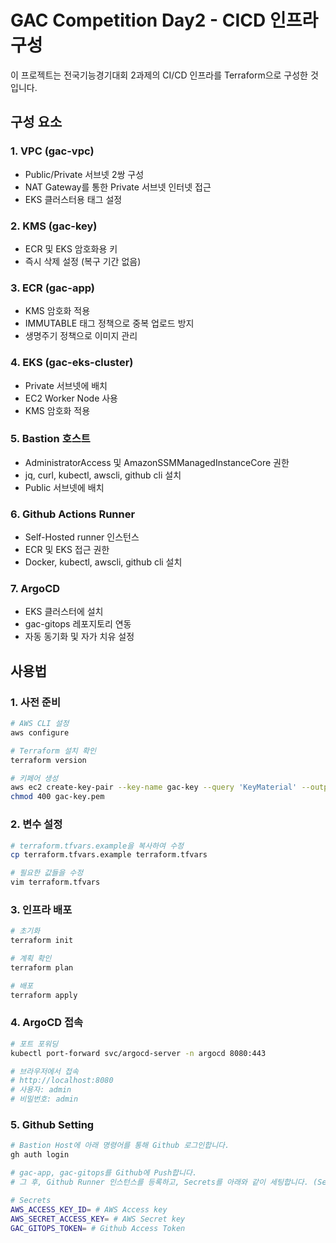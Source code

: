 # GAC Competition Day2 - CICD 인프라 구성

이 프로젝트는 전국기능경기대회 2과제의 CI/CD 인프라를 Terraform으로 구성한 것입니다.

## 구성 요소

### 1. VPC (gac-vpc)
- Public/Private 서브넷 2쌍 구성
- NAT Gateway를 통한 Private 서브넷 인터넷 접근
- EKS 클러스터용 태그 설정

### 2. KMS (gac-key)
- ECR 및 EKS 암호화용 키
- 즉시 삭제 설정 (복구 기간 없음)

### 3. ECR (gac-app)
- KMS 암호화 적용
- IMMUTABLE 태그 정책으로 중복 업로드 방지
- 생명주기 정책으로 이미지 관리

### 4. EKS (gac-eks-cluster)
- Private 서브넷에 배치
- EC2 Worker Node 사용
- KMS 암호화 적용

### 5. Bastion 호스트
- AdministratorAccess 및 AmazonSSMManagedInstanceCore 권한
- jq, curl, kubectl, awscli, github cli 설치
- Public 서브넷에 배치

### 6. Github Actions Runner
- Self-Hosted runner 인스턴스
- ECR 및 EKS 접근 권한
- Docker, kubectl, awscli, github cli 설치

### 7. ArgoCD
- EKS 클러스터에 설치
- gac-gitops 레포지토리 연동
- 자동 동기화 및 자가 치유 설정

## 사용법

### 1. 사전 준비
```bash
# AWS CLI 설정
aws configure

# Terraform 설치 확인
terraform version

# 키페어 생성
aws ec2 create-key-pair --key-name gac-key --query 'KeyMaterial' --output text > gac-key.pem
chmod 400 gac-key.pem
```

### 2. 변수 설정
```bash
# terraform.tfvars.example을 복사하여 수정
cp terraform.tfvars.example terraform.tfvars

# 필요한 값들을 수정
vim terraform.tfvars
```

### 3. 인프라 배포
```bash
# 초기화
terraform init

# 계획 확인
terraform plan

# 배포
terraform apply
```

### 4. ArgoCD 접속
```bash
# 포트 포워딩
kubectl port-forward svc/argocd-server -n argocd 8080:443

# 브라우저에서 접속
# http://localhost:8080
# 사용자: admin
# 비밀번호: admin
```

### 5. Github Setting
```sh
# Bastion Host에 아래 명령어를 통해 Github 로그인합니다.
gh auth login

# gac-app, gac-gitops를 Github에 Push합니다.
# 그 후, Github Runner 인스턴스를 등록하고, Secrets를 아래와 같이 세팅합니다. (Secrets and variables -> Actions)

# Secrets
AWS_ACCESS_KEY_ID= # AWS Access key
AWS_SECRET_ACCESS_KEY= # AWS Secret key
GAC_GITOPS_TOKEN= # Github Access Token
```